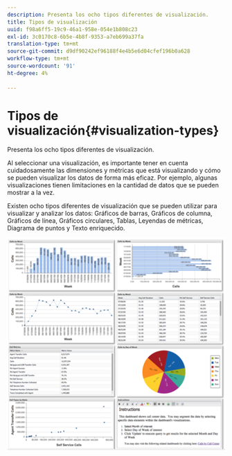 ```yaml
---
description: Presenta los ocho tipos diferentes de visualización.
title: Tipos de visualización
uuid: f98a6ff5-19c9-46a1-958e-054e1b808c23
exl-id: 3c0170c8-6b5e-4b8f-9353-a7eb699a37fa
translation-type: tm+mt
source-git-commit: d9df90242ef96188f4e4b5e6d04cfef196b0a628
workflow-type: tm+mt
source-wordcount: '91'
ht-degree: 4%

---
```


# Tipos de visualización{#visualization-types}

Presenta los ocho tipos diferentes de visualización.

Al seleccionar una visualización, es importante tener en cuenta cuidadosamente las dimensiones y métricas que está visualizando y cómo se pueden visualizar los datos de forma más eficaz. Por ejemplo, algunas visualizaciones tienen limitaciones en la cantidad de datos que se pueden mostrar a la vez.

Existen ocho tipos diferentes de visualización que se pueden utilizar para visualizar y analizar los datos: Gráficos de barras, Gráficos de columna, Gráficos de línea, Gráficos circulares, Tablas, Leyendas de métricas, Diagrama de puntos y Texto enriquecido.

![](assets/visualization_types.png)
